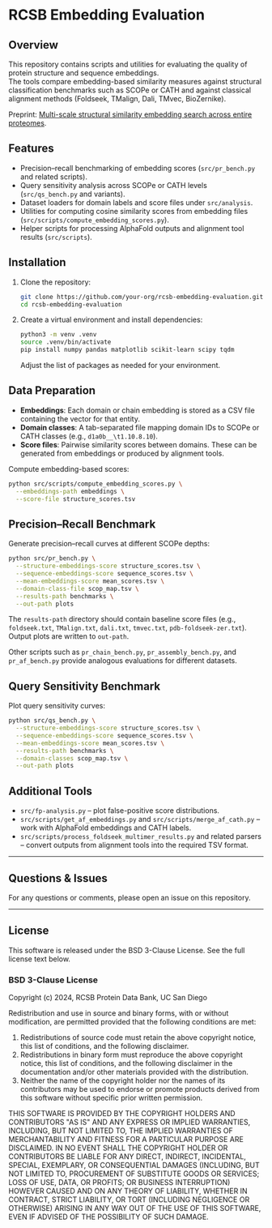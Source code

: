 # RCSB Embedding Evaluation

## Overview
This repository contains scripts and utilities for evaluating the quality of protein structure and sequence embeddings.  
The tools compare embedding-based similarity measures against structural classification benchmarks such as SCOPe or CATH and 
against classical alignment methods (Foldseek, TMalign, Dali, TMvec, BioZernike).

Preprint: [Multi-scale structural similarity embedding search across entire proteomes](https://www.biorxiv.org/content/10.1101/2025.02.28.640875v1).


## Features
- Precision–recall benchmarking of embedding scores (`src/pr_bench.py` and related scripts).
- Query sensitivity analysis across SCOPe or CATH levels (`src/qs_bench.py` and variants).
- Dataset loaders for domain labels and score files under `src/analysis`.
- Utilities for computing cosine similarity scores from embedding files (`src/scripts/compute_embedding_scores.py`).
- Helper scripts for processing AlphaFold outputs and alignment tool results (`src/scripts`).

## Installation
1. Clone the repository:
   ```bash
   git clone https://github.com/your-org/rcsb-embedding-evaluation.git
   cd rcsb-embedding-evaluation
   ```
2. Create a virtual environment and install dependencies:
   ```bash
   python3 -m venv .venv
   source .venv/bin/activate
   pip install numpy pandas matplotlib scikit-learn scipy tqdm
   ```
   Adjust the list of packages as needed for your environment.

## Data Preparation
- **Embeddings**: Each domain or chain embedding is stored as a CSV file containing the vector for that entity.
- **Domain classes**: A tab-separated file mapping domain IDs to SCOPe or CATH classes (e.g., `d1a0b__\t1.10.8.10`).
- **Score files**: Pairwise similarity scores between domains. These can be generated from embeddings or produced by alignment tools.

Compute embedding-based scores:
```bash
python src/scripts/compute_embedding_scores.py \
  --embeddings-path embeddings \
  --score-file structure_scores.tsv
```

## Precision–Recall Benchmark
Generate precision–recall curves at different SCOPe depths:
```bash
python src/pr_bench.py \
  --structure-embeddings-score structure_scores.tsv \
  --sequence-embeddings-score sequence_scores.tsv \
  --mean-embeddings-score mean_scores.tsv \
  --domain-class-file scop_map.tsv \
  --results-path benchmarks \
  --out-path plots
```
The `results-path` directory should contain baseline score files (e.g., `foldseek.txt`, `TMalign.txt`, `dali.txt`, `tmvec.txt`, `pdb-foldseek-zer.txt`).
Output plots are written to `out-path`.

Other scripts such as `pr_chain_bench.py`, `pr_assembly_bench.py`, and `pr_af_bench.py` provide analogous evaluations for different datasets.

## Query Sensitivity Benchmark
Plot query sensitivity curves:
```bash
python src/qs_bench.py \
  --structure-embeddings-score structure_scores.tsv \
  --sequence-embeddings-score sequence_scores.tsv \
  --mean-embeddings-score mean_scores.tsv \
  --results-path benchmarks \
  --domain-classes scop_map.tsv \
  --out-path plots
```

## Additional Tools
- `src/fp-analysis.py` – plot false-positive score distributions.
- `src/scripts/get_af_embeddings.py` and `src/scripts/merge_af_cath.py` – work with AlphaFold embeddings and CATH labels.
- `src/scripts/process_foldseek_multimer_results.py` and related parsers – convert outputs from alignment tools into the required TSV format.

---

## Questions & Issues
For any questions or comments, please open an issue on this repository.

---

## License
This software is released under the BSD 3-Clause License. See the full license text below.

### BSD 3-Clause License

Copyright (c) 2024, RCSB Protein Data Bank, UC San Diego

Redistribution and use in source and binary forms, with or without modification, are permitted provided that the following conditions are met:

1. Redistributions of source code must retain the above copyright notice, this list of conditions, and the following disclaimer.
2. Redistributions in binary form must reproduce the above copyright notice, this list of conditions, and the following disclaimer in the documentation and/or other materials provided with the distribution.
3. Neither the name of the copyright holder nor the names of its contributors may be used to endorse or promote products derived from this software without specific prior written permission.

THIS SOFTWARE IS PROVIDED BY THE COPYRIGHT HOLDERS AND CONTRIBUTORS "AS IS" AND ANY EXPRESS OR IMPLIED WARRANTIES, INCLUDING, BUT NOT LIMITED TO, THE IMPLIED WARRANTIES OF MERCHANTABILITY AND FITNESS FOR A PARTICULAR PURPOSE ARE DISCLAIMED. IN NO EVENT SHALL THE COPYRIGHT HOLDER OR CONTRIBUTORS BE LIABLE FOR ANY DIRECT, INDIRECT, INCIDENTAL, SPECIAL, EXEMPLARY, OR CONSEQUENTIAL DAMAGES (INCLUDING, BUT NOT LIMITED TO, PROCUREMENT OF SUBSTITUTE GOODS OR SERVICES; LOSS OF USE, DATA, OR PROFITS; OR BUSINESS INTERRUPTION) HOWEVER CAUSED AND ON ANY THEORY OF LIABILITY, WHETHER IN CONTRACT, STRICT LIABILITY, OR TORT (INCLUDING NEGLIGENCE OR OTHERWISE) ARISING IN ANY WAY OUT OF THE USE OF THIS SOFTWARE, EVEN IF ADVISED OF THE POSSIBILITY OF SUCH DAMAGE.



